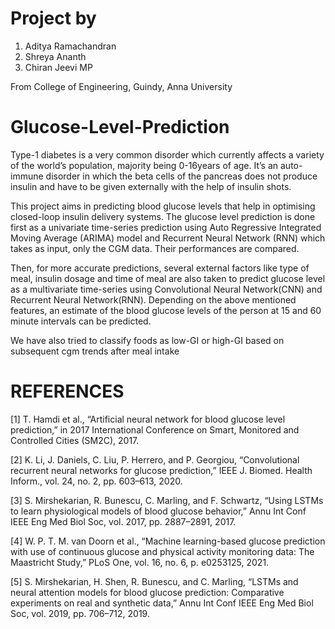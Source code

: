 # Project by
1. Aditya Ramachandran
2. Shreya Ananth
3. Chiran Jeevi MP

From College of Engineering, Guindy, Anna University

# Glucose-Level-Prediction
Type-1 diabetes is a very common disorder which currently affects a variety of the world’s population, majority being 0-16years of age. It’s an auto-immune disorder in which the beta cells of the pancreas does not produce insulin and have to be given externally with the help of insulin shots.

This project aims in predicting blood glucose levels that help in optimising closed-loop insulin delivery systems. The glucose level prediction is done first as a univariate time-series prediction using Auto Regressive Integrated Moving Average (ARIMA) model and Recurrent Neural Network (RNN) which takes as input, only the CGM data. Their performances are compared.

Then, for more accurate predictions, several external factors like type of meal, insulin dosage and time of meal are also taken to predict glucose level as a multivariate time-series using Convolutional Neural Network(CNN) and Recurrent Neural Network(RNN). Depending on the above mentioned features, an estimate of the blood glucose levels of the person at 15 and 60 minute intervals can be predicted.

We have also tried to classify foods as low-GI or high-GI based on subsequent cgm trends after meal intake

# REFERENCES
[1]	T. Hamdi et al., “Artificial neural network for blood glucose level prediction,” in 2017 International Conference on Smart, Monitored and Controlled Cities (SM2C), 2017.

[2]	K. Li, J. Daniels, C. Liu, P. Herrero, and P. Georgiou, “Convolutional recurrent neural networks for glucose prediction,” IEEE J. Biomed. Health Inform., vol. 24, no. 2, pp. 603–613, 2020.

[3]	S. Mirshekarian, R. Bunescu, C. Marling, and F. Schwartz, “Using LSTMs to learn physiological models of blood glucose behavior,” Annu Int Conf IEEE Eng Med Biol Soc, vol. 2017, pp. 2887–2891, 2017.

[4]	W. P. T. M. van Doorn et al., “Machine learning-based glucose prediction with use of continuous glucose and physical activity monitoring data: The Maastricht Study,” PLoS One, vol. 16, no. 6, p. e0253125, 2021.

[5]	S. Mirshekarian, H. Shen, R. Bunescu, and C. Marling, “LSTMs and neural attention models for blood glucose prediction: Comparative experiments on real and synthetic data,” Annu Int Conf IEEE Eng Med Biol Soc, vol. 2019, pp. 706–712, 2019.
